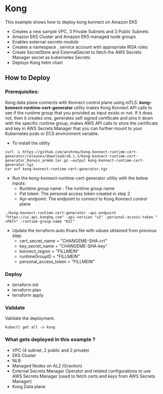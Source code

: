 # Kong

This example shows how to deploy kong konnect on Amazon EKS

* Creates a new sample VPC, 3 Private Subnets and 3 Public Subnets
* Amazon EKS Cluster and Amazon EKS managed node groups
* Enables external-secrets module
* Creates a namespace , service account with appropriate IRSA roles 
* Create SecretStore and ExternalSecret to fetch the AWS Secrets Manager secret as kubernetes Secrets
* Deploys Kong helm chart



## How to Deploy

### Prerequisites:

Kong data plane connects with Konnect control plane using mTLS. **kong-konnect-runtime-cert-generator** utility makes Kong Konnect API calls to see if the runtime group that you provided as input exists or not. If it does not, then it creates one, generates self signed certificate and pins it down with the specific runtime group, makes AWS API calls to store the certificate and key in AWS Secrets Manager that you can further mount to your Kubernetes pods or ECS environment variable.


* To install the utility
```
curl -L https://github.com/anshrma/kong-konnect-runtime-cert-generator/releases/download/v0.1.3/kong-konnect-runtime-cert-generator_Darwin_arm64.tar.gz —output kong-konnect-runtime-cert-generator.tgz
tar xvf kong-konnect-runtime-cert-generator.tgz
```

* Run the kong-konnect-runtime-cert-generator utility with the below inputs:
  * Runtime group name : The runtime group name
  * Pat token: The personal access token created in step 2
  * Api-endpoint: The endpoint to connect to Kong Konnect control plane

```console
./kong-konnect-runtime-cert-generator -api-endpoint "https://us.api.konghq.com" -api-version "v2" -personal-access-token "<PAT>" -runtime-group-name "KIC"
```

* Update the terraform.auto.tfvars file with values obtained from previous step.
  * cert_secret_name = "CHANGEME-SHA-crt"
  * key_secret_name  = "CHANGEME-SHA-key"
  * konnect_region = "FILLMEIN"
  * runtimeGroupID = "FILLMEIN"
  * personal_access_token = "FILLMEIN"

### Deploy

* terraform init
* terraform plan 
* terraform apply 

### Validate

Validate the deployment.
```
kubectl get all -n kong 
```

### What gets deployed in this example ?

* VPC (4 subnet, 2 public and 2 private)
* EKS Cluster
* NLB
* Managed Nodes on AL2 (Graviton)
* External Secrets Manager Operator and related configurations to use AWS Secrets Manager (used to fetch certs and keys from AWS Secrets Manager)
* Kong Data plane